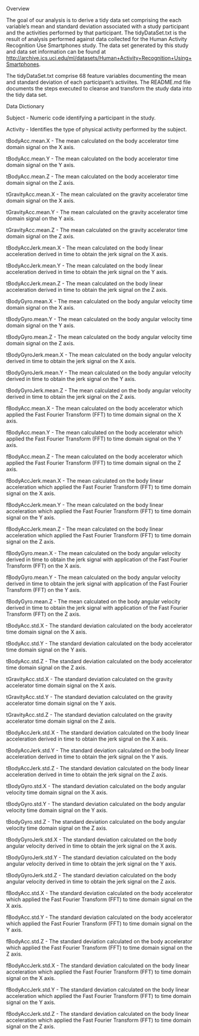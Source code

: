 Overview

The goal of our analysis is to derive a tidy data set comprising the each variable’s mean and standard deviation associated with a study participant and the activities performed by that participant.   The tidyDataSet.txt is the result of analysis performed against data collected for the Human Activity Recognition Use Smartphones study.  The data set generated by this study and data set information can be found at http://archive.ics.uci.edu/ml/datasets/Human+Activity+Recognition+Using+Smartphones.   

The tidyDataSet.txt comprise 68 feature variables documenting the mean and standard deviation of each participant’s activiites.  The README.md file documents the steps executed to cleanse and transform the study data into the tidy data set.  


Data Dictionary

Subject - Numeric code identifying a participant in the study.

Activity - Identifies the type of physical activity performed by the subject.

tBodyAcc.mean.X - The mean calculated on the body accelerator time domain signal on the X axis.

tBodyAcc.mean.Y - The mean calculated on the body accelerator time domain signal on the Y axis.

tBodyAcc.mean.Z - The mean calculated on the body accelerator time domain signal on the Z axis.

tGravityAcc.mean.X - The mean calculated on the gravity accelerator time domain signal on the X axis.

tGravityAcc.mean.Y - The mean calculated on the gravity accelerator time domain signal on the Y axis.

tGravityAcc.mean.Z - The mean calculated on the gravity accelerator time domain signal on the Z axis.

tBodyAccJerk.mean.X - The mean calculated on the body linear acceleration derived in time to obtain the jerk signal on the X axis.

tBodyAccJerk.mean.Y - The mean calculated on the body linear acceleration derived in time to obtain the jerk signal on the Y axis.

tBodyAccJerk.mean.Z - The mean calculated on the body linear acceleration derived in time to obtain the jerk signal on the Z axis.

tBodyGyro.mean.X - The mean calculated on the body angular velocity time domain signal on the X axis.

tBodyGyro.mean.Y  - The mean calculated on the body angular velocity time domain signal on the Y axis.

tBodyGyro.mean.Z - The mean calculated on the body angular velocity time domain signal on the Z axis.

tBodyGyroJerk.mean.X - The mean calculated on the body angular velocity derived in time to obtain the jerk signal on the X axis.

tBodyGyroJerk.mean.Y - The mean calculated on the body angular velocity derived in time to obtain the jerk signal on the Y axis.

tBodyGyroJerk.mean.Z - The mean calculated on the body angular velocity derived in time to obtain the jerk signal on the Z axis.

fBodyAcc.mean.X - The mean calculated on the body accelerator which applied the Fast Fourier Transform (FFT) to time domain signal on the X axis.

fBodyAcc.mean.Y - The mean calculated on the body accelerator which applied the Fast Fourier Transform (FFT) to time domain signal on the Y axis.

fBodyAcc.mean.Z - The mean calculated on the body accelerator which applied the Fast Fourier Transform (FFT) to time domain signal on the Z axis.

fBodyAccJerk.mean.X - The mean calculated on the body linear acceleration which applied the Fast Fourier Transform (FFT) to time domain signal on the X axis.

fBodyAccJerk.mean.Y - The mean calculated on the body linear acceleration which applied the Fast Fourier Transform (FFT) to time domain signal on the Y axis.

fBodyAccJerk.mean.Z - The mean calculated on the body linear acceleration which applied the Fast Fourier Transform (FFT) to time domain signal on the Z axis.

fBodyGyro.mean.X - The mean calculated on the body angular velocity derived in time to obtain the jerk signal with application of the Fast Fourier Transform (FFT)  on the X axis.

fBodyGyro.mean.Y - The mean calculated on the body angular velocity derived in time to obtain the jerk signal with application of the Fast Fourier Transform (FFT)  on the Y axis.

fBodyGyro.mean.Z - The mean calculated on the body angular velocity derived in time to obtain the jerk signal with application of the Fast Fourier Transform (FFT)  on the Z axis.

tBodyAcc.std.X - The standard deviation calculated on the body accelerator time domain signal on the X axis.

tBodyAcc.std.Y - The standard deviation calculated on the body accelerator time domain signal on the Y axis.

tBodyAcc.std.Z - The standard deviation calculated on the body accelerator time domain signal on the Z axis.

tGravityAcc.std.X - The standard deviation calculated on the gravity accelerator time domain signal on the X axis.

tGravityAcc.std.Y - The standard deviation calculated on the gravity accelerator time domain signal on the Y axis.

tGravityAcc.std.Z - The standard deviation calculated on the gravity accelerator time domain signal on the Z axis.

tBodyAccJerk.std.X - The standard deviation calculated on the body linear acceleration derived in time to obtain the jerk signal on the X axis.

tBodyAccJerk.std.Y - The standard deviation calculated on the body linear acceleration derived in time to obtain the jerk signal on the Y axis.

tBodyAccJerk.std.Z - The standard deviation calculated on the body linear acceleration derived in time to obtain the jerk signal on the Z axis.

tBodyGyro.std.X - The standard deviation calculated on the body angular velocity time domain signal on the X axis.

tBodyGyro.std.Y - The standard deviation calculated on the body angular velocity time domain signal on the Y axis.

tBodyGyro.std.Z - The standard deviation calculated on the body angular velocity time domain signal on the Z axis.

tBodyGyroJerk.std.X - The standard deviation calculated on the body angular velocity derived in time to obtain the jerk signal on the X axis.

tBodyGyroJerk.std.Y - The standard deviation calculated on the body angular velocity derived in time to obtain the jerk signal on the Y axis.

tBodyGyroJerk.std.Z - The standard deviation calculated on the body angular velocity derived in time to obtain the jerk signal on the Z axis.

fBodyAcc.std.X - The standard deviation calculated on the body accelerator which applied the Fast Fourier Transform (FFT) to time domain signal on the X axis.

fBodyAcc.std.Y - The standard deviation calculated on the body accelerator which applied the Fast Fourier Transform (FFT) to time domain signal on the Y axis.

fBodyAcc.std.Z - The standard deviation calculated on the body accelerator which applied the Fast Fourier Transform (FFT) to time domain signal on the Z axis.

fBodyAccJerk.std.X - The standard deviation calculated on the body linear acceleration which applied the Fast Fourier Transform (FFT) to time domain signal on the X axis.

fBodyAccJerk.std.Y - The standard deviation calculated on the body linear acceleration which applied the Fast Fourier Transform (FFT) to time domain signal on the Y axis.

fBodyAccJerk.std.Z - The standard deviation calculated on the body linear acceleration which applied the Fast Fourier Transform (FFT) to time domain signal on the Z axis.
